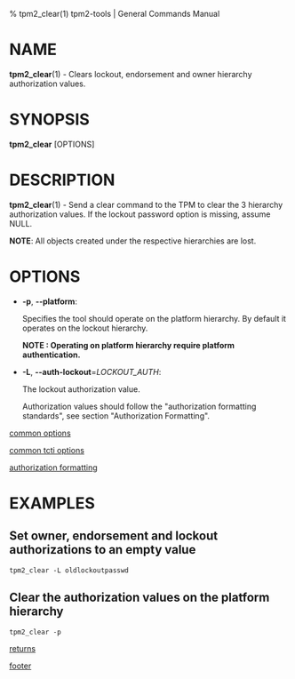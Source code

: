 % tpm2_clear(1) tpm2-tools | General Commands Manual

# NAME

**tpm2_clear**(1) - Clears lockout, endorsement and owner hierarchy authorization
values.

# SYNOPSIS

**tpm2_clear** [OPTIONS]

# DESCRIPTION

**tpm2_clear**(1) - Send a clear command to the TPM to clear the 3 hierarchy authorization
values. If the lockout password option is missing, assume NULL.

**NOTE**: All objects created under the respective hierarchies are lost.

# OPTIONS

  * **-p**, **\--platform**:

    Specifies the tool should operate on the platform hierarchy. By default
    it operates on the lockout hierarchy.

    **NOTE : Operating on platform hierarchy require platform authentication.**

  * **-L**, **\--auth-lockout**=_LOCKOUT\_AUTH_:

    The lockout authorization value.

    Authorization values should follow the "authorization formatting standards",
    see section "Authorization Formatting".

[common options](common/options.md)

[common tcti options](common/tcti.md)

[authorization formatting](common/authorizations.md)

# EXAMPLES

## Set owner, endorsement and lockout authorizations to an empty value

```
tpm2_clear -L oldlockoutpasswd
```

## Clear the authorization values on the platform hierarchy
```
tpm2_clear -p
```

[returns](common/returns.md)

[footer](common/footer.md)
